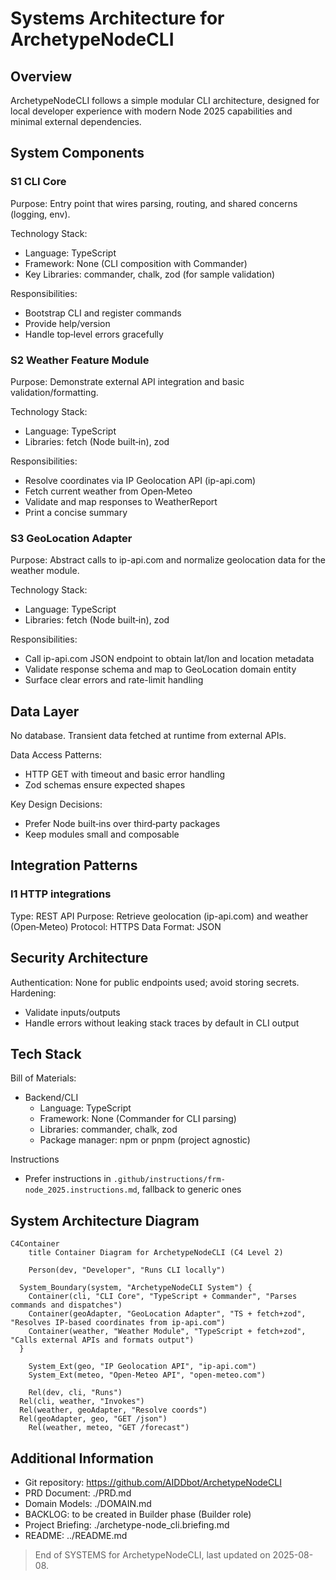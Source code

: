 # Systems Architecture for ArchetypeNodeCLI

## Overview

ArchetypeNodeCLI follows a simple modular CLI architecture, designed for local developer experience with modern Node 2025 capabilities and minimal external dependencies.

## System Components

### S1 CLI Core

Purpose: Entry point that wires parsing, routing, and shared concerns (logging, env).

Technology Stack:
- Language: TypeScript
- Framework: None (CLI composition with Commander)
- Key Libraries: commander, chalk, zod (for sample validation)

Responsibilities:
- Bootstrap CLI and register commands
- Provide help/version
- Handle top‑level errors gracefully

### S2 Weather Feature Module

Purpose: Demonstrate external API integration and basic validation/formatting.

Technology Stack:
- Language: TypeScript
- Libraries: fetch (Node built‑in), zod

Responsibilities:
- Resolve coordinates via IP Geolocation API (ip-api.com)
- Fetch current weather from Open‑Meteo
- Validate and map responses to WeatherReport
- Print a concise summary

### S3 GeoLocation Adapter

Purpose: Abstract calls to ip-api.com and normalize geolocation data for the weather module.

Technology Stack:
- Language: TypeScript
- Libraries: fetch (Node built‑in), zod

Responsibilities:
- Call ip-api.com JSON endpoint to obtain lat/lon and location metadata
- Validate response schema and map to GeoLocation domain entity
- Surface clear errors and rate-limit handling

## Data Layer

No database. Transient data fetched at runtime from external APIs.

Data Access Patterns:
- HTTP GET with timeout and basic error handling
- Zod schemas ensure expected shapes

Key Design Decisions:
- Prefer Node built‑ins over third‑party packages
- Keep modules small and composable

## Integration Patterns

### I1 HTTP integrations

Type: REST API
Purpose: Retrieve geolocation (ip-api.com) and weather (Open‑Meteo)
Protocol: HTTPS
Data Format: JSON

## Security Architecture

Authentication: None for public endpoints used; avoid storing secrets.
Hardening:
- Validate inputs/outputs
- Handle errors without leaking stack traces by default in CLI output

## Tech Stack

Bill of Materials:
- Backend/CLI
  - Language: TypeScript
  - Framework: None (Commander for CLI parsing)
  - Libraries: commander, chalk, zod
  - Package manager: npm or pnpm (project agnostic)

Instructions
- Prefer instructions in `.github/instructions/frm-node_2025.instructions.md`, fallback to generic ones

## System Architecture Diagram

```mermaid
C4Container
    title Container Diagram for ArchetypeNodeCLI (C4 Level 2)

    Person(dev, "Developer", "Runs CLI locally")

  System_Boundary(system, "ArchetypeNodeCLI System") {
    Container(cli, "CLI Core", "TypeScript + Commander", "Parses commands and dispatches")
    Container(geoAdapter, "GeoLocation Adapter", "TS + fetch+zod", "Resolves IP-based coordinates from ip-api.com")
    Container(weather, "Weather Module", "TypeScript + fetch+zod", "Calls external APIs and formats output")
  }

    System_Ext(geo, "IP Geolocation API", "ip-api.com")
    System_Ext(meteo, "Open-Meteo API", "open-meteo.com")

    Rel(dev, cli, "Runs")
  Rel(cli, weather, "Invokes")
  Rel(weather, geoAdapter, "Resolve coords")
  Rel(geoAdapter, geo, "GET /json")
    Rel(weather, meteo, "GET /forecast")
```

## Additional Information

- Git repository: https://github.com/AIDDbot/ArchetypeNodeCLI
- PRD Document: ./PRD.md
- Domain Models: ./DOMAIN.md
 - BACKLOG: to be created in Builder phase (Builder role)
 - Project Briefing: ./archetype-node_cli.briefing.md
 - README: ../README.md

> End of SYSTEMS for ArchetypeNodeCLI, last updated on 2025-08-08.
